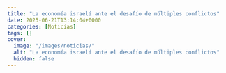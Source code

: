 ```yaml
---
title: "La economía israelí ante el desafío de múltiples conflictos"
date: 2025-06-21T13:14:04+0000
categories: [Noticias]
tags: []
cover:
  image: "/images/noticias/"
  alt: "La economía israelí ante el desafío de múltiples conflictos"
  hidden: false
---
```



